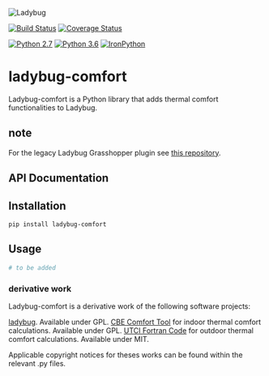 
![Ladybug](http://www.ladybug.tools/assets/img/ladybug.png)


[![Build Status](https://travis-ci.org/ladybug-tools/ladybug.svg?branch=master)](https://travis-ci.org/ladybug-tools/ladybug-comfort)
[![Coverage Status](https://coveralls.io/repos/github/ladybug-tools/ladybug-comfort/badge.svg)](https://coveralls.io/github/ladybug-tools/ladybug-comfort)

[![Python 2.7](https://img.shields.io/badge/python-2.7-green.svg)](https://www.python.org/downloads/release/python-270/) [![Python 3.6](https://img.shields.io/badge/python-3.6-blue.svg)](https://www.python.org/downloads/release/python-360/) [![IronPython](https://img.shields.io/badge/ironpython-2.7-red.svg)](https://github.com/IronLanguages/ironpython2/releases/tag/ipy-2.7.8/)

# ladybug-comfort

Ladybug-comfort is a Python library that adds thermal comfort functionalities to Ladybug.

## note
For the legacy Ladybug Grasshopper plugin see [this repository](https://github.com/mostaphaRoudsari/ladybug).

## API Documentation

## Installation

`pip install ladybug-comfort`


## Usage

```python
# to be added
```


### derivative work
Ladybug-comfort is a derivative work of the following software projects:

[ladybug](https://github.com/ladybug). Available under GPL.
[CBE Comfort Tool](https://github.com/CenterForTheBuiltEnvironment/comfort_tool) for indoor thermal comfort calculations.  Available under GPL.
[UTCI Fortran Code](http://www.utci.org/utci_doku.php) for outdoor thermal comfort calculations.  Available under MIT.

Applicable copyright notices for theses works can be found within the relevant .py files.
